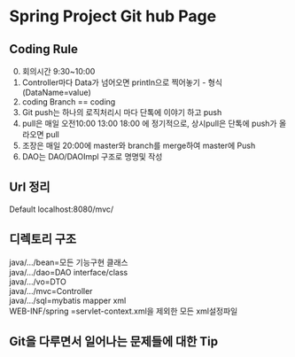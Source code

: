 # Spring Project Git hub Page
## Coding Rule
0. 회의시간 9:30~10:00
1. Controller마다 Data가 넘어오면 println으로 찍어놓기 - 형식(DataName=value)
2. coding Branch == coding
3. Git push는 하나의 로직처리시 마다 단톡에 이야기 하고 push
4. pull은 매일 오전10:00 13:00 18:00 에 정기적으로, 상시pull은 단톡에 push가 올라오면 pull
5. 조장은 매일 20:00에 master와 branch를 merge하여 master에 Push
6. DAO는 DAO/DAOImpl 구조로 명명및 작성

## Url 정리
Default localhost:8080/mvc/
## 디렉토리 구조
java/.../bean=모든 기능구현 클래스  
java/.../dao=DAO interface/class  
java/.../vo=DTO  
java/.../mvc=Controller  
java/.../sql=mybatis mapper xml  
WEB-INF/spring =servlet-context.xml을 제외한 모든 xml설정파일 

## Git을 다루면서 일어나는 문제들에 대한 Tip